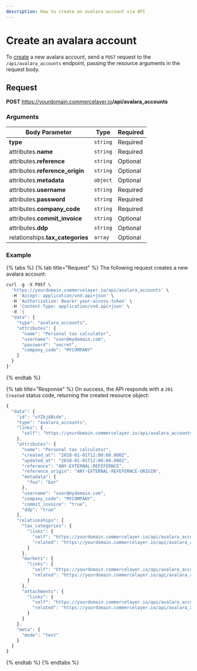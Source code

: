 ```yaml
---
description: How to create an avalara account via API
---
```


# Create an avalara account

To <a href="https://docs.commercelayer.io/developers/creating-resources" target="_blank">create</a> a new avalara account, send a `POST` request to the `/api/avalara_accounts` endpoint, passing the resource arguments in the request body.

## Request

**POST** https://yourdomain.commercelayer.io<b>/api/avalara_accounts</b>

### Arguments

| Body Parameter | Type     | Required |
| -------------- | -------- | -------- |
| **type**       | `string` | Required |
| attributes.**name** | `string` | Required |
| attributes.**reference** | `string` | Optional |
| attributes.**reference_origin** | `string` | Optional |
| attributes.**metadata** | `object` | Optional |
| attributes.**username** | `string` | Required |
| attributes.**password** | `string` | Required |
| attributes.**company_code** | `string` | Required |
| attributes.**commit_invoice** | `string` | Optional |
| attributes.**ddp** | `string` | Optional |
| relationships.**tax_categories** | `array` | Optional |

### Example

{% tabs %}
{% tab title="Request" %}
The following request creates a new avalara account:

```javascript
curl -g -X POST \
  'https://yourdomain.commercelayer.io/api/avalara_accounts' \
  -H 'Accept: application/vnd.api+json' \
  -H 'Authorization: Bearer your-access-token' \
  -H 'Content-Type: application/vnd.api+json' \
  -d '{
  "data": {
    "type": "avalara_accounts",
    "attributes": {
      "name": "Personal tax calculator",
      "username": "user@mydomain.com",
      "password": "secret",
      "company_code": "MYCOMPANY"
    }
  }
}'
```
{% endtab %}

{% tab title="Response" %}
On success, the API responds with a `201 Created` status code, returning the created resource object:

```javascript
{
  "data": {
    "id": "xYZkjABcde",
    "type": "avalara_accounts",
    "links": {
      "self": "https://yourdomain.commercelayer.io/api/avalara_accounts/xYZkjABcde"
    },
    "attributes": {
      "name": "Personal tax calculator",
      "created_at": "2018-01-01T12:00:00.000Z",
      "updated_at": "2018-01-01T12:00:00.000Z",
      "reference": "ANY-EXTERNAL-REFEFERNCE",
      "reference_origin": "ANY-EXTERNAL-REFEFERNCE-ORIGIN",
      "metadata": {
        "foo": "bar"
      },
      "username": "user@mydomain.com",
      "company_code": "MYCOMPANY",
      "commit_invoice": "true",
      "ddp": "true"
    },
    "relationships": {
      "tax_categories": {
        "links": {
          "self": "https://yourdomain.commercelayer.io/api/avalara_accounts/xYZkjABcde/relationships/tax_categories",
          "related": "https://yourdomain.commercelayer.io/api/avalara_accounts/xYZkjABcde/tax_categories"
        }
      },
      "markets": {
        "links": {
          "self": "https://yourdomain.commercelayer.io/api/avalara_accounts/xYZkjABcde/relationships/markets",
          "related": "https://yourdomain.commercelayer.io/api/avalara_accounts/xYZkjABcde/markets"
        }
      },
      "attachments": {
        "links": {
          "self": "https://yourdomain.commercelayer.io/api/avalara_accounts/xYZkjABcde/relationships/attachments",
          "related": "https://yourdomain.commercelayer.io/api/avalara_accounts/xYZkjABcde/attachments"
        }
      }
    },
    "meta": {
      "mode": "test"
    }
  }
}
```
{% endtab %}
{% endtabs %}

